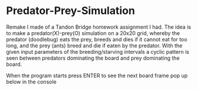 # Predator-Prey-Simulation

Remake I made of a Tandon Bridge homework assignment I had. The idea is to make a predator(X)-prey(O) simulation on a 20x20 grid, whereby the predator (doodlebug) eats the prey, breeds and dies if it cannot eat for too long, and the prey (ants) breed and die if eaten by the predator. With the given input parameters of the breeding/starving intervals a cyclic pattern is seen between predators dominating the board and prey dominating the board.

When the program starts press ENTER to see the next board frame pop up below in the console
